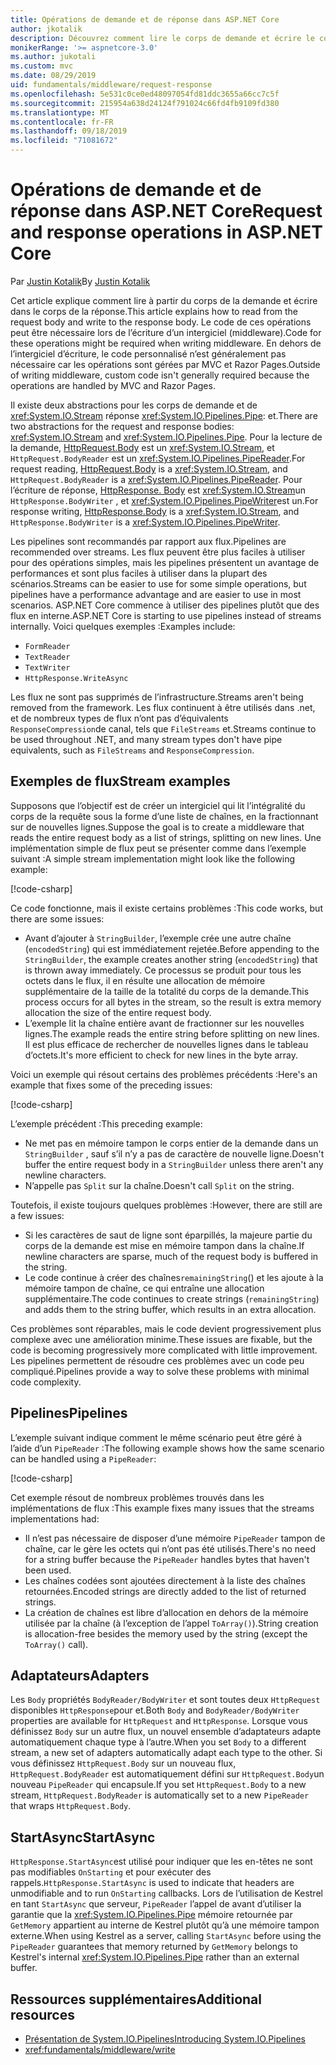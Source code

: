 ```yaml
---
title: Opérations de demande et de réponse dans ASP.NET Core
author: jkotalik
description: Découvrez comment lire le corps de demande et écrire le corps de la réponse dans ASP.NET Core.
monikerRange: '>= aspnetcore-3.0'
ms.author: jukotali
ms.custom: mvc
ms.date: 08/29/2019
uid: fundamentals/middleware/request-response
ms.openlocfilehash: 5e531c0ce0ed48097054fd81ddc3655a66cc7c5f
ms.sourcegitcommit: 215954a638d24124f791024c66fd4fb9109fd380
ms.translationtype: MT
ms.contentlocale: fr-FR
ms.lasthandoff: 09/18/2019
ms.locfileid: "71081672"
---
```

# <a name="request-and-response-operations-in-aspnet-core"></a><span data-ttu-id="4ed4f-103">Opérations de demande et de réponse dans ASP.NET Core</span><span class="sxs-lookup"><span data-stu-id="4ed4f-103">Request and response operations in ASP.NET Core</span></span>

<span data-ttu-id="4ed4f-104">Par [Justin Kotalik](https://github.com/jkotalik)</span><span class="sxs-lookup"><span data-stu-id="4ed4f-104">By [Justin Kotalik](https://github.com/jkotalik)</span></span>

<span data-ttu-id="4ed4f-105">Cet article explique comment lire à partir du corps de la demande et écrire dans le corps de la réponse.</span><span class="sxs-lookup"><span data-stu-id="4ed4f-105">This article explains how to read from the request body and write to the response body.</span></span> <span data-ttu-id="4ed4f-106">Le code de ces opérations peut être nécessaire lors de l’écriture d’un intergiciel (middleware).</span><span class="sxs-lookup"><span data-stu-id="4ed4f-106">Code for these operations might be required when writing middleware.</span></span> <span data-ttu-id="4ed4f-107">En dehors de l’intergiciel d’écriture, le code personnalisé n’est généralement pas nécessaire car les opérations sont gérées par MVC et Razor Pages.</span><span class="sxs-lookup"><span data-stu-id="4ed4f-107">Outside of writing middleware, custom code isn't generally required because the operations are handled by MVC and Razor Pages.</span></span>

<span data-ttu-id="4ed4f-108">Il existe deux abstractions pour les corps de demande et de <xref:System.IO.Stream> réponse <xref:System.IO.Pipelines.Pipe>: et.</span><span class="sxs-lookup"><span data-stu-id="4ed4f-108">There are two abstractions for the request and response bodies: <xref:System.IO.Stream> and <xref:System.IO.Pipelines.Pipe>.</span></span> <span data-ttu-id="4ed4f-109">Pour la lecture de la demande, [HttpRequest.Body](xref:Microsoft.AspNetCore.Http.HttpRequest.Body) est un <xref:System.IO.Stream>, et `HttpRequest.BodyReader` est un <xref:System.IO.Pipelines.PipeReader>.</span><span class="sxs-lookup"><span data-stu-id="4ed4f-109">For request reading, [HttpRequest.Body](xref:Microsoft.AspNetCore.Http.HttpRequest.Body) is a <xref:System.IO.Stream>, and `HttpRequest.BodyReader` is a <xref:System.IO.Pipelines.PipeReader>.</span></span> <span data-ttu-id="4ed4f-110">Pour l’écriture de réponse, [HttpResponse. Body](xref:Microsoft.AspNetCore.Http.HttpResponse.Body) est <xref:System.IO.Stream>un `HttpResponse.BodyWriter` , et <xref:System.IO.Pipelines.PipeWriter>est un.</span><span class="sxs-lookup"><span data-stu-id="4ed4f-110">For response writing, [HttpResponse.Body](xref:Microsoft.AspNetCore.Http.HttpResponse.Body) is a <xref:System.IO.Stream>, and `HttpResponse.BodyWriter` is a <xref:System.IO.Pipelines.PipeWriter>.</span></span>

<span data-ttu-id="4ed4f-111">Les pipelines sont recommandés par rapport aux flux.</span><span class="sxs-lookup"><span data-stu-id="4ed4f-111">Pipelines are recommended over streams.</span></span> <span data-ttu-id="4ed4f-112">Les flux peuvent être plus faciles à utiliser pour des opérations simples, mais les pipelines présentent un avantage de performances et sont plus faciles à utiliser dans la plupart des scénarios.</span><span class="sxs-lookup"><span data-stu-id="4ed4f-112">Streams can be easier to use for some simple operations, but pipelines have a performance advantage and are easier to use in most scenarios.</span></span> <span data-ttu-id="4ed4f-113">ASP.NET Core commence à utiliser des pipelines plutôt que des flux en interne.</span><span class="sxs-lookup"><span data-stu-id="4ed4f-113">ASP.NET Core is starting to use pipelines instead of streams internally.</span></span> <span data-ttu-id="4ed4f-114">Voici quelques exemples :</span><span class="sxs-lookup"><span data-stu-id="4ed4f-114">Examples include:</span></span>

* `FormReader`
* `TextReader`
* `TextWriter`
* `HttpResponse.WriteAsync`

<span data-ttu-id="4ed4f-115">Les flux ne sont pas supprimés de l’infrastructure.</span><span class="sxs-lookup"><span data-stu-id="4ed4f-115">Streams aren't being removed from the framework.</span></span> <span data-ttu-id="4ed4f-116">Les flux continuent à être utilisés dans .net, et de nombreux types de flux n’ont pas d’équivalents `ResponseCompression`de canal, tels que `FileStreams` et.</span><span class="sxs-lookup"><span data-stu-id="4ed4f-116">Streams continue to be used throughout .NET, and many stream types don't have pipe equivalents, such as `FileStreams` and `ResponseCompression`.</span></span>

## <a name="stream-examples"></a><span data-ttu-id="4ed4f-117">Exemples de flux</span><span class="sxs-lookup"><span data-stu-id="4ed4f-117">Stream examples</span></span>

<span data-ttu-id="4ed4f-118">Supposons que l’objectif est de créer un intergiciel qui lit l’intégralité du corps de la requête sous la forme d’une liste de chaînes, en la fractionnant sur de nouvelles lignes.</span><span class="sxs-lookup"><span data-stu-id="4ed4f-118">Suppose the goal is to create a middleware that reads the entire request body as a list of strings, splitting on new lines.</span></span> <span data-ttu-id="4ed4f-119">Une implémentation simple de flux peut se présenter comme dans l’exemple suivant :</span><span class="sxs-lookup"><span data-stu-id="4ed4f-119">A simple stream implementation might look like the following example:</span></span>

[!code-csharp[](request-response/samples/3.x/RequestResponseSample/Startup.cs?name=GetListOfStringsFromStream)]

<span data-ttu-id="4ed4f-120">Ce code fonctionne, mais il existe certains problèmes :</span><span class="sxs-lookup"><span data-stu-id="4ed4f-120">This code works, but there are some issues:</span></span>

* <span data-ttu-id="4ed4f-121">Avant d’ajouter à `StringBuilder`, l’exemple crée une autre chaîne (`encodedString`) qui est immédiatement rejetée.</span><span class="sxs-lookup"><span data-stu-id="4ed4f-121">Before appending to the `StringBuilder`, the example creates another string (`encodedString`) that is thrown away immediately.</span></span> <span data-ttu-id="4ed4f-122">Ce processus se produit pour tous les octets dans le flux, il en résulte une allocation de mémoire supplémentaire de la taille de la totalité du corps de la demande.</span><span class="sxs-lookup"><span data-stu-id="4ed4f-122">This process occurs for all bytes in the stream, so the result is extra memory allocation the size of the entire request body.</span></span>
* <span data-ttu-id="4ed4f-123">L’exemple lit la chaîne entière avant de fractionner sur les nouvelles lignes.</span><span class="sxs-lookup"><span data-stu-id="4ed4f-123">The example reads the entire string before splitting on new lines.</span></span> <span data-ttu-id="4ed4f-124">Il est plus efficace de rechercher de nouvelles lignes dans le tableau d’octets.</span><span class="sxs-lookup"><span data-stu-id="4ed4f-124">It's more efficient to check for new lines in the byte array.</span></span>

<span data-ttu-id="4ed4f-125">Voici un exemple qui résout certains des problèmes précédents :</span><span class="sxs-lookup"><span data-stu-id="4ed4f-125">Here's an example that fixes some of the preceding issues:</span></span>

[!code-csharp[](request-response/samples/3.x/RequestResponseSample/Startup.cs?name=GetListOfStringsFromStreamMoreEfficient)]

<span data-ttu-id="4ed4f-126">L’exemple précédent :</span><span class="sxs-lookup"><span data-stu-id="4ed4f-126">This preceding example:</span></span>

* <span data-ttu-id="4ed4f-127">Ne met pas en mémoire tampon le corps entier de la demande dans un `StringBuilder` , sauf s’il n’y a pas de caractère de nouvelle ligne.</span><span class="sxs-lookup"><span data-stu-id="4ed4f-127">Doesn't buffer the entire request body in a `StringBuilder` unless there aren't any newline characters.</span></span>
* <span data-ttu-id="4ed4f-128">N’appelle pas `Split` sur la chaîne.</span><span class="sxs-lookup"><span data-stu-id="4ed4f-128">Doesn't call `Split` on the string.</span></span>

<span data-ttu-id="4ed4f-129">Toutefois, il existe toujours quelques problèmes :</span><span class="sxs-lookup"><span data-stu-id="4ed4f-129">However, there are still are a few issues:</span></span>

* <span data-ttu-id="4ed4f-130">Si les caractères de saut de ligne sont éparpillés, la majeure partie du corps de la demande est mise en mémoire tampon dans la chaîne.</span><span class="sxs-lookup"><span data-stu-id="4ed4f-130">If newline characters are sparse, much of the request body is buffered in the string.</span></span>
* <span data-ttu-id="4ed4f-131">Le code continue à créer des chaînes`remainingString`() et les ajoute à la mémoire tampon de chaîne, ce qui entraîne une allocation supplémentaire.</span><span class="sxs-lookup"><span data-stu-id="4ed4f-131">The code continues to create strings (`remainingString`) and adds them to the string buffer, which results in an extra allocation.</span></span>

<span data-ttu-id="4ed4f-132">Ces problèmes sont réparables, mais le code devient progressivement plus complexe avec une amélioration minime.</span><span class="sxs-lookup"><span data-stu-id="4ed4f-132">These issues are fixable, but the code is becoming progressively more complicated with little improvement.</span></span> <span data-ttu-id="4ed4f-133">Les pipelines permettent de résoudre ces problèmes avec un code peu compliqué.</span><span class="sxs-lookup"><span data-stu-id="4ed4f-133">Pipelines provide a way to solve these problems with minimal code complexity.</span></span>

## <a name="pipelines"></a><span data-ttu-id="4ed4f-134">Pipelines</span><span class="sxs-lookup"><span data-stu-id="4ed4f-134">Pipelines</span></span>

<span data-ttu-id="4ed4f-135">L’exemple suivant indique comment le même scénario peut être géré à l’aide d’un `PipeReader` :</span><span class="sxs-lookup"><span data-stu-id="4ed4f-135">The following example shows how the same scenario can be handled using a `PipeReader`:</span></span>

[!code-csharp[](request-response/samples/3.x/RequestResponseSample/Startup.cs?name=GetListOfStringFromPipe)]

<span data-ttu-id="4ed4f-136">Cet exemple résout de nombreux problèmes trouvés dans les implémentations de flux :</span><span class="sxs-lookup"><span data-stu-id="4ed4f-136">This example fixes many issues that the streams implementations had:</span></span>

* <span data-ttu-id="4ed4f-137">Il n’est pas nécessaire de disposer d’une mémoire `PipeReader` tampon de chaîne, car le gère les octets qui n’ont pas été utilisés.</span><span class="sxs-lookup"><span data-stu-id="4ed4f-137">There's no need for a string buffer because the `PipeReader` handles bytes that haven't been used.</span></span>
* <span data-ttu-id="4ed4f-138">Les chaînes codées sont ajoutées directement à la liste des chaînes retournées.</span><span class="sxs-lookup"><span data-stu-id="4ed4f-138">Encoded strings are directly added to the list of returned strings.</span></span>
* <span data-ttu-id="4ed4f-139">La création de chaînes est libre d’allocation en dehors de la mémoire utilisée par la chaîne (à l’exception de l’appel `ToArray()`).</span><span class="sxs-lookup"><span data-stu-id="4ed4f-139">String creation is allocation-free besides the memory used by the string (except the `ToArray()` call).</span></span>

## <a name="adapters"></a><span data-ttu-id="4ed4f-140">Adaptateurs</span><span class="sxs-lookup"><span data-stu-id="4ed4f-140">Adapters</span></span>

<span data-ttu-id="4ed4f-141">Les `Body` propriétés `BodyReader/BodyWriter` et sont toutes deux `HttpRequest` disponibles `HttpResponse`pour et.</span><span class="sxs-lookup"><span data-stu-id="4ed4f-141">Both `Body` and `BodyReader/BodyWriter` properties are available for `HttpRequest` and `HttpResponse`.</span></span> <span data-ttu-id="4ed4f-142">Lorsque vous définissez `Body` sur un autre flux, un nouvel ensemble d’adaptateurs adapte automatiquement chaque type à l’autre.</span><span class="sxs-lookup"><span data-stu-id="4ed4f-142">When you set `Body` to a different stream, a new set of adapters automatically adapt each type to the other.</span></span> <span data-ttu-id="4ed4f-143">Si vous définissez `HttpRequest.Body` sur un nouveau flux, `HttpRequest.BodyReader` est automatiquement défini sur `HttpRequest.Body`un nouveau `PipeReader` qui encapsule.</span><span class="sxs-lookup"><span data-stu-id="4ed4f-143">If you set `HttpRequest.Body` to a new stream, `HttpRequest.BodyReader` is automatically set to a new `PipeReader` that wraps `HttpRequest.Body`.</span></span>

## <a name="startasync"></a><span data-ttu-id="4ed4f-144">StartAsync</span><span class="sxs-lookup"><span data-stu-id="4ed4f-144">StartAsync</span></span>

<span data-ttu-id="4ed4f-145">`HttpResponse.StartAsync`est utilisé pour indiquer que les en-têtes ne sont pas modifiables `OnStarting` et pour exécuter des rappels.</span><span class="sxs-lookup"><span data-stu-id="4ed4f-145">`HttpResponse.StartAsync` is used to indicate that headers are unmodifiable and to run `OnStarting` callbacks.</span></span> <span data-ttu-id="4ed4f-146">Lors de l’utilisation de Kestrel en tant `StartAsync` que serveur, `PipeReader` l’appel de avant d’utiliser la garantie que la <xref:System.IO.Pipelines.Pipe> mémoire retournée par `GetMemory` appartient au interne de Kestrel plutôt qu’à une mémoire tampon externe.</span><span class="sxs-lookup"><span data-stu-id="4ed4f-146">When using Kestrel as a server, calling `StartAsync` before using the `PipeReader` guarantees that memory returned by `GetMemory` belongs to Kestrel's internal <xref:System.IO.Pipelines.Pipe> rather than an external buffer.</span></span>

## <a name="additional-resources"></a><span data-ttu-id="4ed4f-147">Ressources supplémentaires</span><span class="sxs-lookup"><span data-stu-id="4ed4f-147">Additional resources</span></span>

* [<span data-ttu-id="4ed4f-148">Présentation de System.IO.Pipelines</span><span class="sxs-lookup"><span data-stu-id="4ed4f-148">Introducing System.IO.Pipelines</span></span>](https://devblogs.microsoft.com/dotnet/system-io-pipelines-high-performance-io-in-net/)
* <xref:fundamentals/middleware/write>
